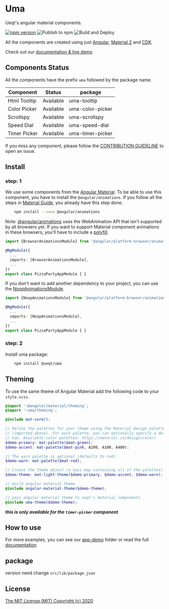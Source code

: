# Uma
Ueqt's angular material components.

[![npm version](https://badge.fury.io/js/%40ueqt%2Fuma.svg)](https://badge.fury.io/js/%40ueqt%2Fuma)
![Publish to npm](https://github.com/ueqt/uma/workflows/Publish%20to%20npm/badge.svg)
![Build and Deploy](https://github.com/ueqt/uma/workflows/Build%20and%20Deploy/badge.svg)

All the components are created using just [Angular](https://angular.io), [Material 2](https://material.angular.io) and [CDK](https://material.angular.io/cdk).

Check out our [documentation & live demo](https://ueqt.github.io/uma/)

## Components Status

All the components have the prefix `uma` followed by the package name.

| Component    | Status    | package          |
| ------------ | --------- | ---------------- |
| Html Tooltip | Available | uma-tooltip |
| Color Picker | Available | uma-color-picker |
| Scrollspy    | Available | uma-scrollspy    |
| Speed Dial   | Available | uma-speed-dial   |
| Timer Picker | Available | uma-timer-picker |

If you miss any component, please follow the [CONTRIBUTION GUIDELINE](https://github.com/ueqt/uma/blob/master/CONTRIBUTING.md) to open an issue.

## Install

### step: 1

We use some components from the [Angular Material](https://material.angular.io/). To be able to use this component, you have to install the `@angular/animations`. If you follow all the steps in [Material Guide](https://material.angular.io/guide/getting-started), you already have this step done.

```bash
    npm install --save @angular/animations
```

Note: [@angular/animations](https://angular.io/guide/animations) uses the WebAnimation API that isn't supported by all browsers yet. If you want to support Material component animations in these browsers, you'll have to include a [polyfill](https://github.com/web-animations/web-animations-js).

```typescript
import {BrowserAnimationsModule} from '@angular/platform-browser/animations';

@NgModule({
  ...
  imports: [BrowserAnimationsModule],
  ...
})
export class PizzaPartyAppModule { }
```

If you don't want to add another dependency to your project, you can use the [NoopAnimationsModule](https://angular.io/api/platform-browser/animations/NoopAnimationsModule).

```typescript
import {NoopAnimationsModule} from '@angular/platform-browser/animations';

@NgModule({
  ...
  imports: [NoopAnimationsModule],
  ...
})
export class PizzaPartyAppModule { }
```

### step: 2

Install uma package:

```bash
    npm install @ueqt/uma
```

## Theming

To use the same theme of Angular Material add the following code to your ```style.scss```.

```scss
@import '~@angular/material/theming';
@import '~uma/theming';

@include mat-core();

// Define the palettes for your theme using the Material Design palettes available in palette.scss
// (imported above). For each palette, you can optionally specify a default, lighter, and darker
// hue. Available color palettes: https://material.io/design/color/
$demo-primary: mat-palette($mat-green);
$demo-accent: mat-palette($mat-pink, A200, A100, A400);

// The warn palette is optional (defaults to red).
$demo-warn: mat-palette($mat-red);

// Create the theme object (a Sass map containing all of the palettes).
$demo-theme: mat-light-theme($demo-primary, $demo-accent, $demo-warn);

// build angular material theme
@include angular-material-theme($demo-theme);

// pass angular material theme to ueqt's material components
@include uma-theme($demo-theme);
```
***this is only available for the ```timer-picker``` component***

## How to use

For more examples, you can see our [app-demo](https://github.com/ueqt/uma/blob/master/src/demo-app/app) folder or read the full [documentation](https://ueqt.github.io/uma)

## package

version need change `src/lib/package.json`

## License

[The MIT License (MIT) Copyright (c) 2020](http://opensource.org/licenses/MIT)

